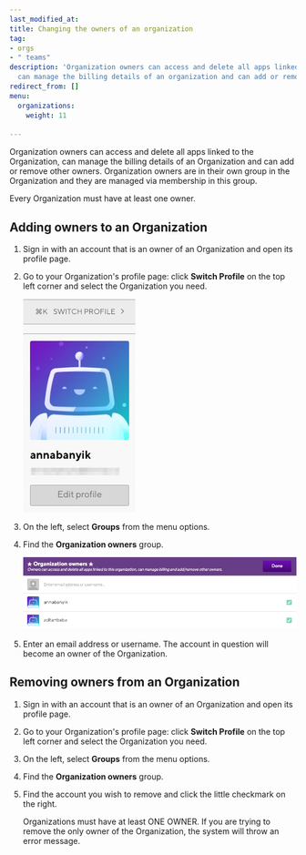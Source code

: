 ```yaml
---
last_modified_at: 
title: Changing the owners of an organization
tag:
- orgs
- " teams"
description: 'Organization owners can access and delete all apps linked to the organization,
  can manage the billing details of an organization and can add or remove other owners. '
redirect_from: []
menu:
  organizations:
    weight: 11

---
```

Organization owners can access and delete all apps linked to the Organization, can manage the billing details of an Organization and can add or remove other owners. Organization owners are in their own group in the Organization and they are managed via membership in this group.

Every Organization must have at least one owner.

## Adding owners to an Organization

1. Sign in with an account that is an owner of an Organization and open its profile page.
2. Go to your Organization's profile page: click **Switch Profile** on the top left corner and select the Organization you need.

   ![](/img/switch-profile-2.jpg)
3. On the left, select **Groups** from the menu options.
4. Find the **Organization owners** group.

   ![](/img/add-owner.png)
5. Enter an email address or username. The account in question will become an owner of the Organization.

## Removing owners from an Organization

1. Sign in with an account that is an owner of an Organization and open its profile page.
2. Go to your Organization's profile page: click **Switch Profile** on the top left corner and select the Organization you need.
3. On the left, select **Groups** from the menu options.
4. Find the **Organization owners** group.
5. Find the account you wish to remove and click the little checkmark on the right.

   Organizations must have at least ONE OWNER. If you are trying to remove the only owner of the Organization, the system will throw an error message.